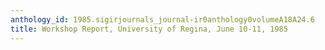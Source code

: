 ```yaml
---
anthology_id: 1985.sigirjournals_journal-ir0anthology0volumeA18A24.6
title: Workshop Report, University of Regina, June 10-11, 1985
---
```

